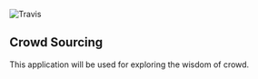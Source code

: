 ![Travis](https://travis-ci.org/vikassy/crowd_sourcing.svg "Build Status")

## Crowd Sourcing

This application will be used for exploring the wisdom of crowd.